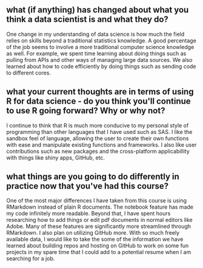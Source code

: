 ## what (if anything) has changed about what you think a data scientist is and what they do?  

One change in my understanding of data science is how much the field relies on skills beyond a traditional statistics knowledge. A good percentage of the job seems to involve a more traditional computer science knowledge as well. For example, we spent time learning about doing things such as pulling from APIs and other ways of managing large data sources. We also learned about how to code efficiently by doing things such as sending code to different cores.

## what your current thoughts are in terms of using R for data science - do you think you'll continue to use R going forward?  Why or why not?  

I continue to think that R is much more conducive to my personal style of programming than other languages that I have used such as SAS. I like the sandbox feel of language, allowing the user to create their own functions with ease and manipulate existing functions and frameworks. I also like user contributions such as new packages and the cross-platform applicabillity with things like shiny apps, GitHub, etc.

## what things are you going to do differently in practice now that you've had this course?  

One of the most major differences I have taken from this course is using RMarkdown instead of plain R documents. The notebook feature has made my code infinitely more readable. Beyond that, I have spent hours researching how to add things or edit pdf documents in normal editors like Adobe. Many of these features are significantly more streamlined through RMarkdown. I also plan on utilizing GitHub more. With so much freely available data, I would like to take the some of the information we have learned about building repos and hosting on GitHub to work on some fun projects in my spare time that I could add to a potential resume when I am searching for a job.
